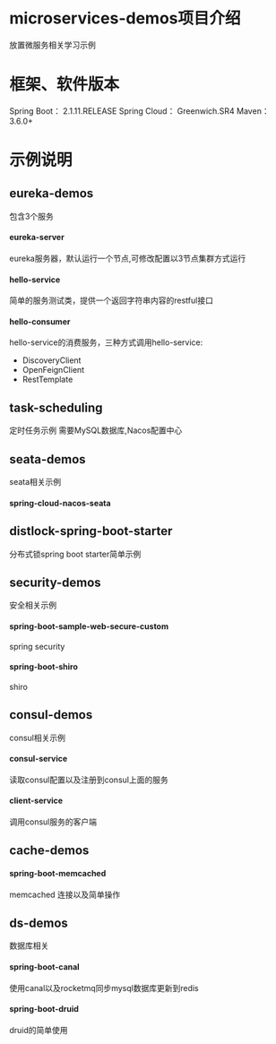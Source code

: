 # microservices-demos项目介绍

放置微服务相关学习示例

# 框架、软件版本
 Spring Boot：  2.1.11.RELEASE
 Spring Cloud： Greenwich.SR4
 Maven： 3.6.0+
 

# 示例说明

## eureka-demos

包含3个服务

#### eureka-server

eureka服务器，默认运行一个节点,可修改配置以3节点集群方式运行

#### hello-service

简单的服务测试类，提供一个返回字符串内容的restful接口


#### hello-consumer

hello-service的消费服务，三种方式调用hello-service:
* DiscoveryClient
* OpenFeignClient
* RestTemplate


## task-scheduling

定时任务示例
需要MySQL数据库,Nacos配置中心


## seata-demos
seata相关示例

#### spring-cloud-nacos-seata



## distlock-spring-boot-starter 

分布式锁spring boot starter简单示例


## security-demos
安全相关示例

#### spring-boot-sample-web-secure-custom
spring security

#### spring-boot-shiro

shiro


## consul-demos
consul相关示例

#### consul-service

读取consul配置以及注册到consul上面的服务


#### client-service
调用consul服务的客户端

## cache-demos

#### spring-boot-memcached
memcached 连接以及简单操作

 
## ds-demos
数据库相关

#### spring-boot-canal
使用canal以及rocketmq同步mysql数据库更新到redis

#### spring-boot-druid
druid的简单使用





